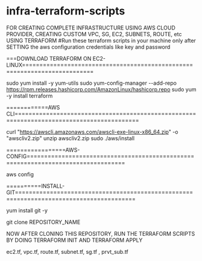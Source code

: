 # infra-terraform-scripts
FOR CREATING COMPLETE INFRASTRUCTURE USING AWS CLOUD PROVIDER, CREATING CUSTOM VPC, SG, EC2, SUBNETS, ROUTE, etc 
USING TERRAFORM
#Run these terraform scripts in your machine only after SETTING the aws configuration credentials like key and password

===DOWNLOAD TERRAFORM ON EC2-LINUX==========================================================================

sudo yum install -y yum-utils
sudo yum-config-manager --add-repo https://rpm.releases.hashicorp.com/AmazonLinux/hashicorp.repo
sudo yum -y install terraform

============AWS CLI==========================================================================================

curl "https://awscli.amazonaws.com/awscli-exe-linux-x86_64.zip" -o "awscliv2.zip"
unzip awscliv2.zip
sudo ./aws/install

=================AWS-CONFIG==================================================================================

aws config


==========INSTALL-GIT========================================================================================

yum install git -y

git clone REPOSITORY_NAME

NOW AFTER CLONING THIS REPOSITORY, RUN THE TERRAFORM SCRIPTS BY DOING TERRAFORM INIT AND TERRAFORM APPLY

ec2.tf, vpc.tf, route.tf, subnet.tf, sg.tf , prvt_sub.tf




